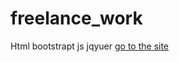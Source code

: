# freelance_work
Html bootstrapt js jqyuer
<a href="https://freelance-work-theta.vercel.app/" >go to the site</a>

